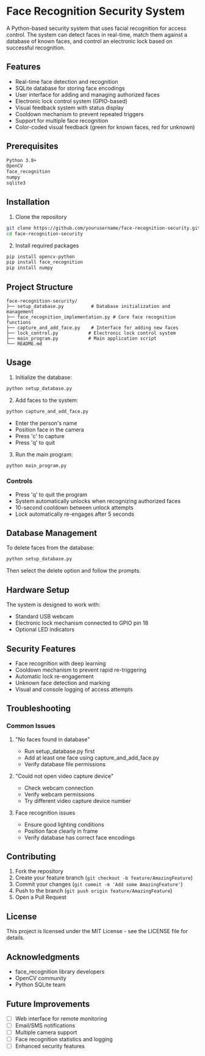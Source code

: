 # Face Recognition Security System

A Python-based security system that uses facial recognition for access control. The system can detect faces in real-time, match them against a database of known faces, and control an electronic lock based on successful recognition.

## Features

- Real-time face detection and recognition
- SQLite database for storing face encodings
- User interface for adding and managing authorized faces
- Electronic lock control system (GPIO-based)
- Visual feedback system with status display
- Cooldown mechanism to prevent repeated triggers
- Support for multiple face recognition
- Color-coded visual feedback (green for known faces, red for unknown)

## Prerequisites

```bash
Python 3.8+
OpenCV
face_recognition
numpy
sqlite3
```

## Installation

1. Clone the repository
```bash
git clone https://github.com/yourusername/face-recognition-security.git
cd face-recognition-security
```

2. Install required packages
```bash
pip install opencv-python
pip install face_recognition
pip install numpy
```

## Project Structure

```
face-recognition-security/
├── setup_database.py          # Database initialization and management
├── face_recognition_implementation.py # Core face recognition functions
├── capture_and_add_face.py    # Interface for adding new faces
├── lock_control.py           # Electronic lock control system
├── main_program.py           # Main application script
└── README.md
```

## Usage

1. Initialize the database:
```bash
python setup_database.py
```

2. Add faces to the system:
```bash
python capture_and_add_face.py
```
- Enter the person's name
- Position face in the camera
- Press 'c' to capture
- Press 'q' to quit

3. Run the main program:
```bash
python main_program.py
```

### Controls
- Press 'q' to quit the program
- System automatically unlocks when recognizing authorized faces
- 10-second cooldown between unlock attempts
- Lock automatically re-engages after 5 seconds

## Database Management

To delete faces from the database:
```bash
python setup_database.py
```
Then select the delete option and follow the prompts.

## Hardware Setup

The system is designed to work with:
- Standard USB webcam
- Electronic lock mechanism connected to GPIO pin 18
- Optional LED indicators

## Security Features

- Face recognition with deep learning
- Cooldown mechanism to prevent rapid re-triggering
- Automatic lock re-engagement
- Unknown face detection and marking
- Visual and console logging of access attempts

## Troubleshooting

### Common Issues

1. "No faces found in database"
   - Run setup_database.py first
   - Add at least one face using capture_and_add_face.py
   - Verify database file permissions

2. "Could not open video capture device"
   - Check webcam connection
   - Verify webcam permissions
   - Try different video capture device number

3. Face recognition issues
   - Ensure good lighting conditions
   - Position face clearly in frame
   - Verify database has correct face encodings

## Contributing

1. Fork the repository
2. Create your feature branch (`git checkout -b feature/AmazingFeature`)
3. Commit your changes (`git commit -m 'Add some AmazingFeature'`)
4. Push to the branch (`git push origin feature/AmazingFeature`)
5. Open a Pull Request

## License

This project is licensed under the MIT License - see the LICENSE file for details.

## Acknowledgments

- face_recognition library developers
- OpenCV community
- Python SQLite team

## Future Improvements

- [ ] Web interface for remote monitoring
- [ ] Email/SMS notifications
- [ ] Multiple camera support
- [ ] Face recognition statistics and logging
- [ ] Enhanced security features